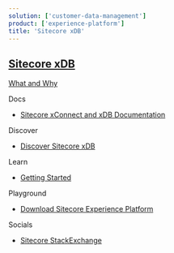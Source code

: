 ```yaml
---
solution: ['customer-data-management']
product: ['experience-platform']
title: 'Sitecore xDB'
---
```


## [Sitecore xDB]()

[What and Why]()

Docs

- [Sitecore xConnect and xDB Documentation](https://doc.sitecore.com/en/developers/101/sitecore-experience-platform/xconnect-and-the-xdb.html)

Discover

- [Discover Sitecore xDB]()

Learn

- [Getting Started]()

Playground

- [Download Sitecore Experience Platform](https://dev.sitecore.net/Downloads/Sitecore_Experience_Platform.aspx)

Socials

- [Sitecore StackExchange](https://sitecore.stackexchange.com/questions/tagged/xdb)
